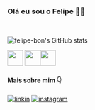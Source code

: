 ### Olá eu sou o Felipe 👨‍💻
</br>

![felipe-bon's GitHub stats](https://github-readme-stats.vercel.app/api?username=felipe-bon&show_icons=true&theme=tokyonight)



<img src="https://upload.wikimedia.org/wikipedia/commons/1/19/C_Logo.png" width="35"> <img src="https://upload.wikimedia.org/wikipedia/commons/thumb/1/18/ISO_C%2B%2B_Logo.svg/1822px-ISO_C%2B%2B_Logo.svg.png" width="35"><img src="https://seeklogo.com/images/J/java-logo-7F8B35BAB3-seeklogo.com.png" width="35">


#### Mais sobre mim 👇

[![linkin](https://img.shields.io/badge/LinkedIn-0077B5?style=for-the-badge&logo=linkedin&logoColor=white)](https://www.linkedin.com/in/felipe-bonetti-1a0200209/)
[![instagram](https://img.shields.io/badge/Instagram-E4405F?style=for-the-badge&logo=instagram&logoColor=white)](https://www.instagram.com/bonetti_felipe/)
